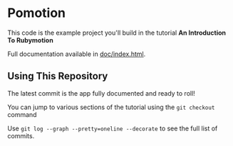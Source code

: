 # Pomotion

This code is the example project you'll build in the tutorial **An Introduction To Rubymotion**

Full documentation available in [doc/index.html](doc/index.html).

## Using This Repository

The latest commit is the app fully documented and ready to roll!

You can jump to various sections of the tutorial using the `git checkout` command

Use `git log --graph --pretty=oneline --decorate` to see the full list of commits.